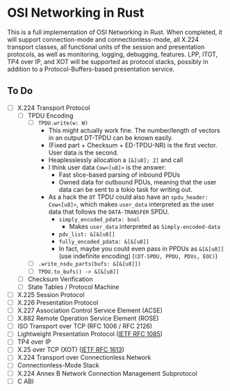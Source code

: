 # OSI Networking in Rust

This is a full implementation of OSI Networking in Rust. When completed, it will
support connection-mode and connectionless-mode, all X.224 transport classes,
all functional units of the session and presentation protocols, as well as
monitoring, logging, debugging, features. LPP, ITOT, TP4 over IP, and XOT will
be supported as protocol stacks, possibly in addition to a
Protocol-Buffers-based presentation service.

## To Do

- [ ] X.224 Transport Protocol
  - [ ] TPDU Encoding
    <!-- - [ ] `.write_nsdu_vectored(vs: &[&[u8]])` -->
    - [ ] `TPDU.write(w: W)`
      - This might actually work fine. The number/length of vectors in an output DT-TPDU can be known easily.
      - (Fixed part + Checksum + ED-TPDU-NR) is the first vector. User data is the second.
      - Heaplesslessly allocation a `[&[u8]; 2]` and call
      - I think user data `Cow<[u8]>` is the answer:
        - Fast slice-based parsing of inbound PDUs
        - Owned data for outbound PDUs, meaning that the user data can be sent to a tokio task for writing out.
      - As a hack the `DT` TPDU could also have an `spdu_header: Cow<[u8]>`,
        which makes `user_data` interpreted as the user data that follows the
        `DATA-TRANSFER` SPDU.
        - `simply_encoded_pdata: bool`
          - Makes `user_data` interpreted as `Simply-encoded-data`
        - `pdv_list: &[&[u8]]`
        - `fully_encoded_pdata: &[&[u8]]`
        - In fact, maybe you could even pass in PPDUs as `&[&[u8]]` (use indefinite encoding) (`(DT-SPDU, PPDU, PDVs, EOC)`)
    - [ ] `.write_nsdu_parts(bufs: &[&[u8]])`
    - [ ] `TPDU.to_bufs() -> &[&[u8]]`
  - [ ] Checksum Verification
  - [ ] State Tables / Protocol Machine
- [ ] X.225 Session Protocol
- [ ] X.226 Presentation Protocol
- [ ] X.227 Association Control Service Element (ACSE)
- [ ] X.882 Remote Operation Service Element (ROSE)
- [ ] ISO Transport over TCP (RFC 1006 / RFC 2126)
- [ ] Lightweight Presentation Protocol ([IETF RFC 1085](https://datatracker.ietf.org/doc/html/rfc1085))
- [ ] TP4 over IP
- [ ] X.25 over TCP (XOT) ([IETF RFC 1613](https://datatracker.ietf.org/doc/html/rfc1613))
- [ ] X.224 Transport over Connectionless Network
- [ ] Connectionless-Mode Stack
- [ ] X.224 Annex B Network Connection Management Subprotocol
- [ ] C ABI
